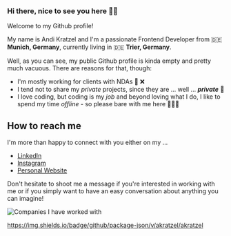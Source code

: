 ### Hi there, nice to see you here ✌🏻

Welcome to my Github profile!

My name is Andi Kratzel and I'm a passionate Frontend Developer from 🇩🇪 **Munich, Germany**, currently living in 🇩🇪 **Trier, Germany**.

Well, as you can see, my public Github profile is kinda empty and pretty much vacuous. There are reasons for that, though:

- I'm mostly working for clients with NDAs 📖 ❌
- I tend not to share my *private* projects, since they are ... well ... ***private*** 🚷
- I love coding, but coding is my *job* and beyond loving what I do, I like to spend my time *offline* - so please bare with me here 🏋🏻‍♂️

## How to reach me
I'm more than happy to connect with you either on my ...

- [LinkedIn](https://www.linkedin.com/in/der-kratzel/)
- [Instagram](https://instagram.com/derkratzel)
- [Personal Website](https://www.der-kratzel.de)

Don't hesitate to shoot me a message if you're interested in working with me or if you simply want to have an easy conversation about anything you can imagine!

![Companies I have worked with](https://export-download.canva.com/u1HVc/DAEvneu1HVc/78/0/0001-12179920516.png?X-Amz-Algorithm=AWS4-HMAC-SHA256&X-Amz-Credential=AKIAJHKNGJLC2J7OGJ6Q%2F20211112%2Fus-east-1%2Fs3%2Faws4_request&X-Amz-Date=20211112T205109Z&X-Amz-Expires=64427&X-Amz-Signature=19b6a12af80d0605249c7481264183adad648de5367bfdb129e1406dfc06dea9&X-Amz-SignedHeaders=host&response-content-disposition=attachment%3B%20filename%2A%3DUTF-8%27%27Companies%2520that%2520trust%2520me.png&response-expires=Sat%2C%2013%20Nov%202021%2014%3A44%3A56%20GMT)

https://img.shields.io/badge/github/package-json/v/akratzel/akratzel
